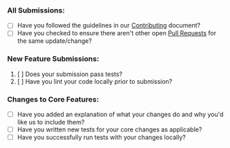 ### All Submissions:

* [ ] Have you followed the guidelines in our [Contributing](https://github.com/shipt/specter/blob/master/CONTRIBUTING.md) document?
* [ ] Have you checked to ensure there aren't other open [Pull Requests](../../../pulls) for the same update/change?

### New Feature Submissions:

1. [ ] Does your submission pass tests?
2. [ ] Have you lint your code locally prior to submission?

### Changes to Core Features:

* [ ] Have you added an explanation of what your changes do and why you'd like us to include them?
* [ ] Have you written new tests for your core changes as applicable?
* [ ] Have you successfully run tests with your changes locally?
